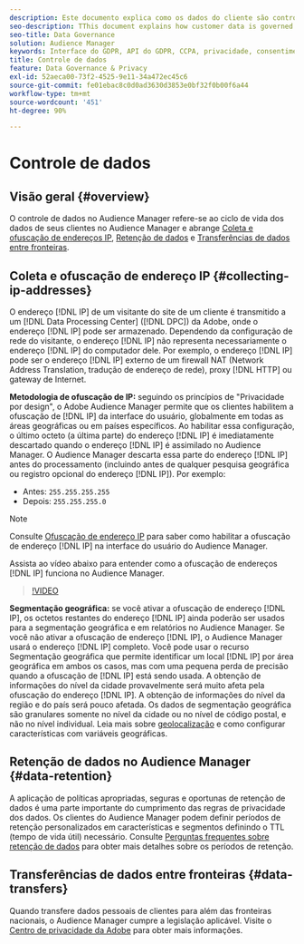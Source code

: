 ```yaml
---
description: Este documento explica como os dados do cliente são controlados no Audience Manager.
seo-description: TThis document explains how customer data is governed in Audience Manager.
seo-title: Data Governance
solution: Audience Manager
keywords: Interface do GDPR, API do GDPR, CCPA, privacidade, consentimento, ofuscação, governança
title: Controle de dados
feature: Data Governance & Privacy
exl-id: 52aeca00-73f2-4525-9e11-34a472ec45c6
source-git-commit: fe01ebac8c0d0ad3630d3853e0bf32f0b00f6a44
workflow-type: tm+mt
source-wordcount: '451'
ht-degree: 90%

---
```


# Controle de dados

## Visão geral {#overview}

O controle de dados no Audience Manager refere-se ao ciclo de vida dos dados de seus clientes no Audience Manager e abrange [Coleta e ofuscação de endereços IP](data-governance.md#collecting-ip-addresses), [Retenção de dados](data-governance.md#data-retention) e [Transferências de dados entre fronteiras](data-governance.md#data-transfers).

## Coleta e ofuscação de endereço IP {#collecting-ip-addresses}

O endereço [!DNL IP] de um visitante do site de um cliente é transmitido a um [!DNL Data Processing Center] ([!DNL DPC]) da Adobe, onde o endereço [!DNL IP] pode ser armazenado. Dependendo da configuração de rede do visitante, o endereço [!DNL IP] não representa necessariamente o endereço [!DNL IP] do computador dele. Por exemplo, o endereço [!DNL IP] pode ser o endereço [!DNL IP] externo de um firewall NAT (Network Address Translation, tradução de endereço de rede), proxy [!DNL HTTP] ou gateway de Internet.

**Metodologia de ofuscação de IP:** seguindo os princípios de &quot;Privacidade por design&quot;, o Adobe Audience Manager permite que os clientes habilitem a ofuscação de [!DNL IP] da interface do usuário, globalmente em todas as áreas geográficas ou em países específicos. Ao habilitar essa configuração, o último octeto (a última parte) do endereço [!DNL IP] é imediatamente descartado quando o endereço [!DNL IP] é assimilado no Audience Manager. O Audience Manager descarta essa parte do endereço [!DNL IP] antes do processamento (incluindo antes de qualquer pesquisa geográfica ou registro opcional do endereço [!DNL IP]). Por exemplo:

* Antes: `255.255.255.255`
* Depois: `255.255.255.0`

>[!NOTE]
>
>Consulte [Ofuscação de endereço IP](../../features/administration/ip-obfuscation.md) para saber como habilitar a ofuscação de endereço [!DNL IP] na interface do usuário do Audience Manager.

Assista ao vídeo abaixo para entender como a ofuscação de endereços [!DNL IP] funciona no Audience Manager.

>[!VIDEO](https://video.tv.adobe.com/v/34983?captions=por_br)

**Segmentação geográfica:** se você ativar a ofuscação de endereço [!DNL IP], os octetos restantes do endereço [!DNL IP] ainda poderão ser usados para a segmentação geográfica e em relatórios no Audience Manager. Se você não ativar a ofuscação de endereço [!DNL IP], o Audience Manager usará o endereço [!DNL IP] completo. Você pode usar o recurso Segmentação geográfica que permite identificar um local [!DNL IP] por área geográfica em ambos os casos, mas com uma pequena perda de precisão quando a ofuscação de [!DNL IP] está sendo usada. A obtenção de informações do nível da cidade provavelmente será muito afeta pela ofuscação do endereço [!DNL IP]. A obtenção de informações do nível da região e do país será pouco afetada. Os dados de segmentação geográfica são granulares somente no nível da cidade ou no nível de código postal, e não no nível individual. Leia mais sobre [geolocalização](../../features/traits/trait-geotarget-keys.md) e como configurar características com variáveis geográficas.

## Retenção de dados no Audience Manager {#data-retention}

A aplicação de políticas apropriadas, seguras e oportunas de retenção de dados é uma parte importante do cumprimento das regras de privacidade dos dados. Os clientes do Audience Manager podem definir períodos de retenção personalizados em características e segmentos definindo o TTL (tempo de vida útil) necessário. Consulte [Perguntas frequentes sobre retenção de dados](../../faq/faq-privacy.md) para obter mais detalhes sobre os períodos de retenção.

## Transferências de dados entre fronteiras {#data-transfers}

Quando transfere dados pessoais de clientes para além das fronteiras nacionais, o Audience Manager cumpre a legislação aplicável. Visite o [Centro de privacidade da Adobe](https://www.adobe.com/br/privacy/eudatatransfers.html) para obter mais informações.
